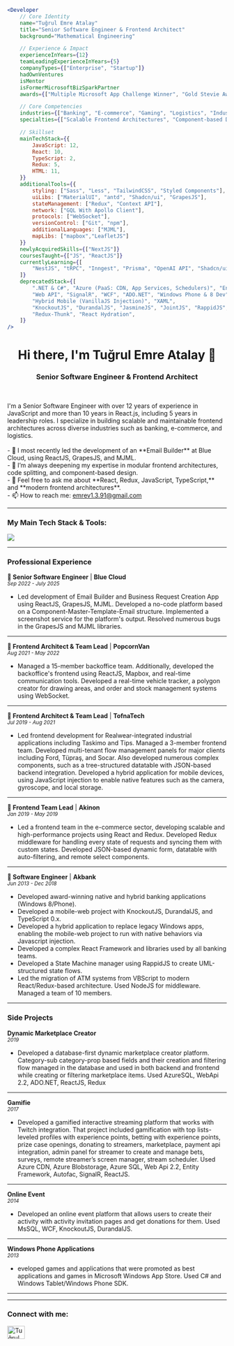 ```jsx
<Developer
    // Core Identity
    name="Tuğrul Emre Atalay"
    title="Senior Software Engineer & Frontend Architect"
    background="Mathematical Engineering"

    // Experience & Impact
    experienceInYears={12}
    teamLeadingExperienceInYears={5}
    companyTypes={["Enterprise", "Startup"]}
    hadOwnVentures
    isMentor
    isFormerMicrosoftBizSparkPartner
    awards={["Multiple Microsoft App Challenge Winner", "Gold Stevie Award"]}

    // Core Competencies
    industries={["Banking", "E-commerce", "Gaming", "Logistics", "Industrial Tech"]}
    specialties={["Scalable Frontend Architectures", "Component-based Design", "Team Building"]}

    // Skillset
    mainTechStack={{
        JavaScript: 12,
        React: 10,
        TypeScript: 2,
        Redux: 5,
        HTML: 11,
    }}
    additionalTools={{
        styling: ["Sass", "Less", "TailwindCSS", "Styled Components"],
        uiLibs: ["MaterialUI", "antd", "Shadcn/ui", "GrapesJS"],
        stateManagement: ["Redux", "Context API"],
        network: ["GQL With Apollo Client"],
        protocols: ["WebSocket"],
        versionControl: ["Git", "npm"],
        additionalLanguages: ["MJML"],
        mapLibs: ["mapbox","LeafletJS"]
    }}
    newlyAcquiredSkills={["NextJS"]}
    coursesTaught={["JS", "ReactJS"]}
    currentlyLearning={[
        "NestJS", "tRPC", "Inngest", "Prisma", "OpenAI API", "Shadcn/ui"
    ]}
    deprecatedStack={[
        ".NET & C#", "Azure (PaaS: CDN, App Services, Schedulers)", "Entity Framework",
        "Web API", "SignalR", "WCF", "ADO.NET", "Windows Phone & 8 Dev", 
        "Hybrid Mobile (VanillaJS Injection)", "XAML",
        "KnockoutJS", "DurandalJS", "JasmineJS", "JointJS", "RappidJS",
        "Redux-Thunk", "React Hydration",
    ]}
/>
```

<h1 align="center">Hi there, I'm Tuğrul Emre Atalay 👋</h1>
<h3 align="center">Senior Software Engineer & Frontend Architect</h3>

<br>

<p align="left">
I'm a Senior Software Engineer with over 12 years of experience in JavaScript and more than 10 years in React.js, including 5 years in leadership roles. I specialize in building scalable and maintainable frontend architectures across diverse industries such as banking, e-commerce, and logistics.
<br><br>
- 🔭 I most recently led the development of an **Email Builder** at Blue Cloud, using ReactJS, GrapesJS, and MJML.
<br>
- 🌱 I’m always deepening my expertise in modular frontend architectures, code splitting, and component-based design.
<br>
- 💬 Feel free to ask me about **React, Redux, JavaScript, TypeScript,** and **modern frontend architectures**.
<br>
- 📫 How to reach me: <a href="mailto:emrev1.3.91@gmail.com">emrev1.3.91@gmail.com</a>
</p>

<hr>

<h3 align="left">My Main Tech Stack & Tools:</h3>
<p align="left">
  <a href="https://github.com/teatalay/teatalay">
    <img src="https://skillicons.dev/icons?i=js,ts,react,redux,git,npm,pnpm,aws,azure,babel,webpack,graphql,materialui,nextjs,html,tailwind,css,sass,styledcomponents,vscode" />
  </a>
</p>

<hr>

<h3 align="left">Professional Experience</h3>

**🚀 Senior Software Engineer** | **Blue Cloud**
<br>
*<small>Sep 2022 - July 2025</small>*
<br>
- Led development of Email Builder and Business Request Creation App using ReactJS, GrapesJS, MJML. Developed a no-code platform based on a Component-Master-Template-Email structure. Implemented a screenshot service for the platform's output. Resolved numerous bugs in the GrapesJS and MJML libraries.

---

**🚀 Frontend Architect & Team Lead** | **PopcornVan**
<br>
*<small>Aug 2021 - May 2022</small>*
<br>
- Managed a 15-member backoffice team. Additionally, developed the backoffice's frontend using ReactJS, Mapbox, and real-time communication tools. Developed a real-time vehicle tracker, a polygon creator for drawing areas, and order and stock management systems using WebSocket.

---

**🚀 Frontend Architect & Team Lead** | **TofnaTech**
<br>
*<small>Jul 2019 - Aug 2021</small>*
<br>
- Led frontend development for Realwear-integrated industrial applications including Taskimo and Tips. Managed a 3-member frontend team. Developed multi-tenant flow management panels for major clients including Ford, Tüpraş, and Socar. Also developed numerous complex components, such as a tree-structured datatable with JSON-based backend integration. Developed a hybrid application for mobile devices, using JavaScript injection to enable native features such as the camera, gyroscope, and local storage.

---

**🚀 Frontend Team Lead** | **Akinon**
<br>
*<small>Jan 2019 - May 2019</small>*
<br>
- Led a frontend team in the e-commerce sector, developing scalable and high-performance projects using React and Redux. Developed Redux middleware for handling every state of requests and syncing them with custom states. Developed JSON-based dynamic form, datatable with auto-filtering, and remote select components.

---

**🚀 Software Engineer** | **Akbank**
<br>
*<small>Jun 2013 - Dec 2018</small>*
<br>
- Developed award-winning native and hybrid banking applications (Windows 8/Phone). 
- Developed a mobile-web project with KnockoutJS, DurandalJS, and TypeScript 0.x. 
- Developed a hybrid application to replace legacy Windows apps, enabling the mobile-web project to run with native behaviors via Javascript injection.
- Developed a complex React Framework and libraries used by all banking teams.
- Developed a State Machine manager using RappidJS to create UML-structured state flows.
- Led the migration of ATM systems from VBScript to modern React/Redux-based architecture. Used NodeJS for middleware. Managed a team of 10 members. 

<hr>

<h3 align="left">Side Projects</h3>

**Dynamic Marketplace Creator**
<br>
*<small>2019</small>*
<br>
- Developed a database-first dynamic marketplace creator platform. Category-sub category-prop based fields and their creation and filtering flow managed in the database and used in both backend and frontend while creating or filtering marketplace items. Used AzureSQL, WebApi 2.2, ADO.NET, ReactJS, Redux

---

**Gamifie**
<br>
*<small>2017</small>*
<br>
- Developed a gamified interactive streaming platform that works with Twitch integration. That project included gamification with top lists-leveled profiles with experience points, betting with experience points, prize case openings, donating to streamers, marketplace, payment api integration, admin panel for streamer to create and manage bets, surveys, remote streamer’s screen manager, stream scheduler. Used Azure CDN, Azure Blobstorage, Azure SQL, Web Api 2.2, Entity Framework, Autofac, SignalR, ReactJS.

---

**Online Event**
<br>
*<small>2014</small>*
<br>
- Developed an online event platform that allows users to create their activity with activity invitation pages and get donations for them. Used MsSQL, WCF, KnockoutJS, DurandalJS.

---

**Windows Phone Applications**
<br>
*<small>2013</small>*
<br>
- eveloped games and applications that were promoted as best applications and games in Microsoft Windows App Store. Used C# and Windows Tablet/Windows Phone SDK.

---

<hr>

<h3 align="left">Connect with me:</h3>
<p align="left">
  <a href="https://linkedin.com/in/teatalay" target="blank">
    <img align="center" src="https://raw.githubusercontent.com/rahuldkjain/github-profile-readme-generator/master/src/images/icons/Social/linked-in-alt.svg" alt="Tuğrul Emre Atalay's LinkedIn Profile" height="30" width="40" />
  </a>
</p>
